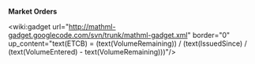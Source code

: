**Market Orders**

<wiki:gadget url="http://mathml-gadget.googlecode.com/svn/trunk/mathml-gadget.xml" border="0" up\_content="text(ETCB) = (text(VolumeRemaining)) / (text(IssuedSince) / (text(VolumeEntered) - text(VolumeRemaining)))"/>